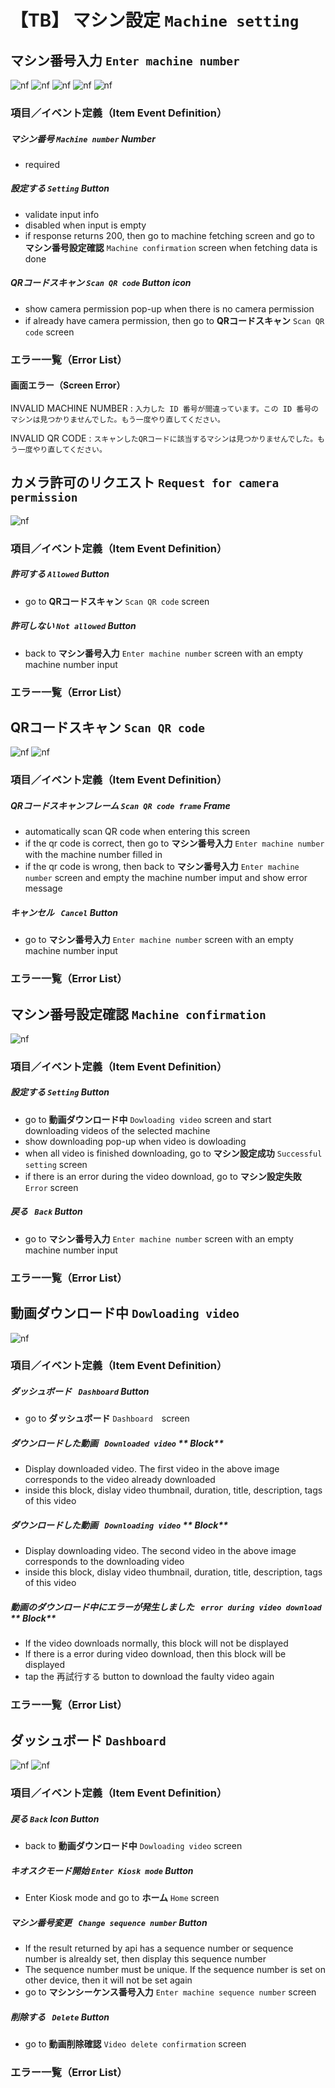 # 【TB】 **マシン設定**  `Machine setting`  

## **マシン番号入力**  `Enter machine number`

![nf](image/jp/tb/201setting_machine/MachineNumbersettings.png)
![nf](image/jp/tb/201setting_machine/MachineNumbersettingsscanqr.png)
![nf](image/jp/tb/201setting_machine/MachineNumbersettingsError.png)
![nf](image/jp/tb/201setting_machine/MachineNumbersettingsscanqrError.png)
![nf](image/jp/tb/201setting_machine/MachinesettingLoading.png)

### 項目／イベント定義（Item Event Definition）

##### マシン番号  `Machine number`  **Number**

- required

##### 設定する  `Setting`  **Button**

- validate input info
- disabled when input is empty
- if response returns 200, then go to machine fetching screen and go to **マシン番号設定確認**   `Machine confirmation` screen when fetching data is done

##### QRコードスキャン  `Scan QR code`  **Button icon**
- show camera permission pop-up when there is no camera permission
- if already have camera permission, then go to **QRコードスキャン**   `Scan QR code` screen

### エラー一覧（Error List）

#### 画面エラー（Screen Error）

INVALID MACHINE NUMBER
:   `入力した ID 番号が間違っています。この ID 番号のマシンは見つかりませんでした。もう一度やり直してください。`

INVALID QR CODE
:   `スキャンしたQRコードに該当するマシンは見つかりませんでした。もう一度やり直してください。`

## **カメラ許可のリクエスト**  `Request for camera permission`

![nf](image/jp/tb/201setting_machine/CameraPermission.png)

### 項目／イベント定義（Item Event Definition）

##### 許可する  `Allowed`  **Button**

- go to **QRコードスキャン**   `Scan QR code` screen

##### 許可しない  `Not allowed`  **Button**

- back to **マシン番号入力**   `Enter machine number` screen with an empty machine number input

### エラー一覧（Error List）

## **QRコードスキャン**  `Scan QR code`

![nf](image/jp/tb/201setting_machine/Camera.png)
![nf](image/jp/tb/201setting_machine/MachineNumbersettingsscanqrError.png)

### 項目／イベント定義（Item Event Definition）

##### QRコードスキャンフレーム  `Scan QR code frame`  **Frame**

- automatically scan QR code when entering this screen
- if the qr code is correct, then go to **マシン番号入力**  `Enter machine number` with the machine number filled in
- if the qr code is wrong, then back to **マシン番号入力**   `Enter machine number` screen and empty the machine number imput and show error message

##### キャンセル  ` Cancel`  **Button**

- go to **マシン番号入力**   `Enter machine number` screen with an empty machine number input

### エラー一覧（Error List）

## **マシン番号設定確認**  `Machine confirmation`

![nf](image/jp/tb/201setting_machine/MachineConfirmation.png)

### 項目／イベント定義（Item Event Definition）

##### 設定する  `Setting`  **Button**

- go to **動画ダウンロード中**   `Dowloading video` screen and start downloading videos of the selected machine
- show downloading pop-up when video is dowloading
- when all video is finished downloading, go to **マシン設定成功**   `Successful setting` screen
- if there is an error during the video download, go to **マシン設定失敗**   `Error` screen

##### 戻る  ` Back`  **Button**

- go to **マシン番号入力**   `Enter machine number` screen with an empty machine number input

### エラー一覧（Error List）

## **動画ダウンロード中**   `Dowloading video`

![nf](image/jp/tb/201setting_machine/downloadingvideos.png)

### 項目／イベント定義（Item Event Definition）

##### ダッシュボード  ` Dashboard`  **Button**

- go to **ダッシュボード**   `Dashboard`　screen

##### ダウンロードした動画  ` Downloaded video`  ** Block**

- Display downloaded video. The first video in the above image corresponds to the video already downloaded
- inside this block, dislay video thumbnail, duration, title, description, tags of this video

##### ダウンロードした動画  ` Downloading video`  ** Block**

- Display downloading video. The second video in the above image corresponds to the downloading video
- inside this block, dislay video thumbnail, duration, title, description, tags of this video

##### 動画のダウンロード中にエラーが発生しました  ` error during video download`  ** Block**

- If the video downloads normally, this block will not be displayed
- If there is a error during video download, then this block will be displayed
- tap the 再試行する button to download the faulty video again

### エラー一覧（Error List）

## **ダッシュボード**   `Dashboard`

![nf](image/jp/tb/201setting_machine/dashboardNotYetSetNumber.png.png)
![nf](image/jp/tb/201setting_machine/dashboardHasSetNumber.png)

### 項目／イベント定義（Item Event Definition）

##### 戻る  `Back`  **Icon Button**

- back to **動画ダウンロード中**   `Dowloading video` screen

##### キオスクモード開始  `Enter Kiosk mode`  **Button**

- Enter Kiosk mode and go to **ホーム**   `Home` screen

##### マシン番号変更  ` Change sequence number`  **Button**

- If the result returned by api has a sequence number or sequence number is alrealdy set, then display this sequence number
- The sequence number must be unique. If the sequence number is set on other device, then it will not be set again
- go to **マシンシーケンス番号入力**   `Enter machine sequence number` screen

##### 削除する  ` Delete`  **Button**

- go to **動画削除確認**   `Video delete confirmation` screen

### エラー一覧（Error List）